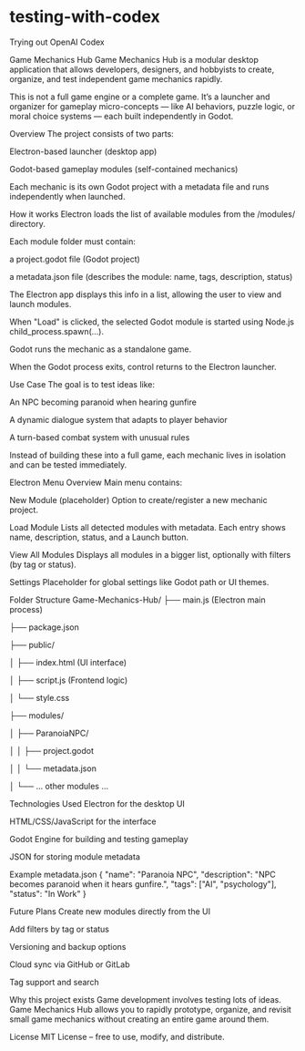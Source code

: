 # testing-with-codex
Trying out OpenAI Codex


Game Mechanics Hub
Game Mechanics Hub is a modular desktop application that allows developers, designers, and hobbyists to create, organize, and test independent game mechanics rapidly.

This is not a full game engine or a complete game. It’s a launcher and organizer for gameplay micro-concepts — like AI behaviors, puzzle logic, or moral choice systems — each built independently in Godot.

Overview
The project consists of two parts:

Electron-based launcher (desktop app)

Godot-based gameplay modules (self-contained mechanics)

Each mechanic is its own Godot project with a metadata file and runs independently when launched.

How it works
Electron loads the list of available modules from the /modules/ directory.

Each module folder must contain:

a project.godot file (Godot project)

a metadata.json file (describes the module: name, tags, description, status)

The Electron app displays this info in a list, allowing the user to view and launch modules.

When "Load" is clicked, the selected Godot module is started using Node.js child_process.spawn(...).

Godot runs the mechanic as a standalone game.

When the Godot process exits, control returns to the Electron launcher.

Use Case
The goal is to test ideas like:

An NPC becoming paranoid when hearing gunfire

A dynamic dialogue system that adapts to player behavior

A turn-based combat system with unusual rules

Instead of building these into a full game, each mechanic lives in isolation and can be tested immediately.

Electron Menu Overview
Main menu contains:

New Module
(placeholder) Option to create/register a new mechanic project.

Load Module
Lists all detected modules with metadata.
Each entry shows name, description, status, and a Launch button.

View All Modules
Displays all modules in a bigger list, optionally with filters (by tag or status).

Settings
Placeholder for global settings like Godot path or UI themes.

Folder Structure
Game-Mechanics-Hub/
├── main.js (Electron main process)

├── package.json

├── public/

│ ├── index.html (UI interface)

│ ├── script.js (Frontend logic)

│ └── style.css

├── modules/

│ ├── ParanoiaNPC/

│ │ ├── project.godot

│ │ └── metadata.json

│ └── ... other modules ...

Technologies Used
Electron for the desktop UI

HTML/CSS/JavaScript for the interface

Godot Engine for building and testing gameplay

JSON for storing module metadata

Example metadata.json
{
"name": "Paranoia NPC",
"description": "NPC becomes paranoid when it hears gunfire.",
"tags": ["AI", "psychology"],
"status": "In Work"
}

Future Plans
Create new modules directly from the UI

Add filters by tag or status

Versioning and backup options

Cloud sync via GitHub or GitLab

Tag support and search

Why this project exists
Game development involves testing lots of ideas. Game Mechanics Hub allows you to rapidly prototype, organize, and revisit small game mechanics without creating an entire game around them.

License
MIT License – free to use, modify, and distribute.

